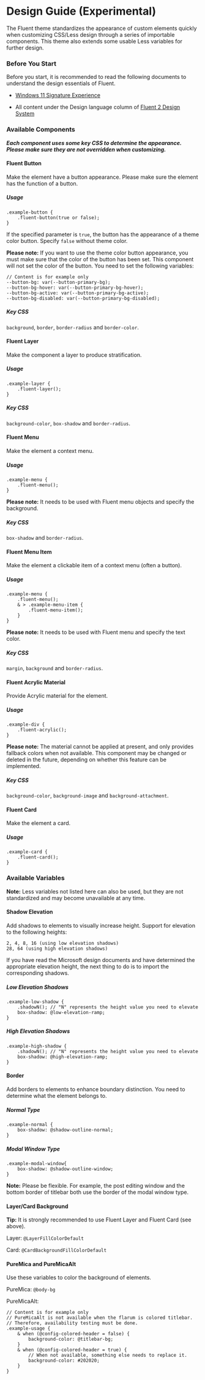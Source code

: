 # Design Guide (Experimental)

The Fluent theme standardizes the appearance of custom elements quickly when customizing CSS/Less design through a series of importable components. This theme also extends some usable Less variables for further design.

### Before You Start

Before you start, it is recommended to read the following documents to understand the design essentials of Fluent.

- [Windows 11 Signature Experience](https://learn.microsoft.com/en-us/windows/apps/design/signature-experiences/signature-experiences)

- All content under the Design language column of [Fluent 2 Design System](https://fluent2.microsoft.design/)

### Available Components

***Each component uses some key CSS to determine the appearance. Please make sure they are not overridden when customizing.***

#### Fluent Button

Make the element have a button appearance. Please make sure the element has the function of a button.

##### Usage

```less
.example-button {
    .fluent-button(true or false);
}
```

If the specified parameter is `true`, the button has the appearance of a theme color button. Specify `false` without theme color.

**Please note:** If you want to use the theme color button appearance, you must make sure that the color of the button has been set. This component will not set the color of the button. You need to set the following variables:

```less
// Content is for example only
--button-bg: var(--button-primary-bg);
--button-bg-hover: var(--button-primary-bg-hover);
--button-bg-active: var(--button-primary-bg-active);
--button-bg-disabled: var(--button-primary-bg-disabled);
```

##### Key CSS

`background`, `border`, `border-radius` and `border-color`.

#### Fluent Layer

Make the component a layer to produce stratification.

##### Usage

```less
.example-layer {
    .fluent-layer();
}
```

##### Key CSS

`background-color`, `box-shadow` and `border-radius`.

#### Fluent Menu

Make the element a context menu.

##### Usage

```less
.example-menu {
    .fluent-menu();
}
```

**Please note:** It needs to be used with Fluent menu objects and specify the background.

##### Key CSS

`box-shadow` and `border-radius`.

#### Fluent Menu Item

Make the element a clickable item of a context menu (often a button).

##### Usage

```less
.example-menu {
    .fluent-menu();
    & > .example-menu-item {
        .fluent-menu-item();
    }
}
```

**Please note:** It needs to be used with Fluent menu and specify the text color.

##### Key CSS

`margin`, `background` and `border-radius`.

#### Fluent Acrylic Material

Provide Acrylic material for the element.

##### Usage

```less
.example-div {
    .fluent-acrylic();
}
```

**Please note:** The material cannot be applied at present, and only provides fallback colors when not available. This component may be changed or deleted in the future, depending on whether this feature can be implemented.

##### Key CSS

`background-color`, `background-image` and `background-attachment`.

#### Fluent Card

Make the element a card.

##### Usage

```less
.example-card {
    .fluent-card();
}
```

### Available Variables

**Note:** Less variables not listed here can also be used, but they are not standardized and may become unavailable at any time.

#### Shadow Elevation

Add shadows to elements to visually increase height. Support for elevation to the following heights:

```
2, 4, 8, 16 (using low elevation shadows)
28, 64 (using high elevation shadows)
```

If you have read the Microsoft design documents and have determined the appropriate elevation height, the next thing to do is to import the corresponding shadows.

##### Low Elevation Shadows

```less
.example-low-shadow {
    .shadowN(); // "N" represents the height value you need to elevate
    box-shadow: @low-elevation-ramp;
}
```

##### High Elevation Shadows

```less
.example-high-shadow {
    .shadowN(); // "N" represents the height value you need to elevate
    box-shadow: @high-elevation-ramp;
}
```

#### Border

Add borders to elements to enhance boundary distinction. You need to determine what the element belongs to.

##### Normal Type

```less
.example-normal {
    box-shadow: @shadow-outline-normal;
}
```

##### Modal Window Type

```less
.example-modal-window{
    box-shadow: @shadow-outline-window;
}
```

**Note:** Please be flexible. For example, the post editing window and the bottom border of titlebar both use the border of the modal window type.

#### Layer/Card Background

**Tip:** It is strongly recommended to use Fluent Layer and Fluent Card (see above).

Layer: `@LayerFillColorDefault`

Card: `@CardBackgroundFillColorDefault`

#### PureMica and PureMicaAlt

Use these variables to color the background of elements.

PureMica: `@body-bg`

PureMicaAlt:

```less
// Content is for example only
// PureMicaAlt is not available when the flarum is colored titlebar.
// Therefore, availability testing must be done.
.example-usage {
    & when (@config-colored-header = false) {
        background-color: @titlebar-bg;
    }
    & when (@config-colored-header = true) {
        // When not available, something else needs to replace it.
        background-color: #202020;
    }
}
```
